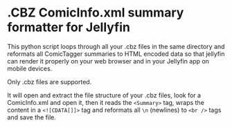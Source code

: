 # .CBZ ComicInfo.xml summary formatter for Jellyfin

This python script loops through all your .cbz files in the same directory and reformats all ComicTagger summaries to <![CDATA[]]> HTML encoded data so that jellyfin can render it properly on your web browser and in your Jellyfin app on mobile devices. 

Only .cbz files are supported.

It will open and extract the file structure of your .cbz files, look for a ComicInfo.xml and open it, then it reads the `<Summary>` tag, wraps the content in a `<![CDATA[]]>` tag and reformats all `\n` (newlines) to `<br />` tags and save the file.
